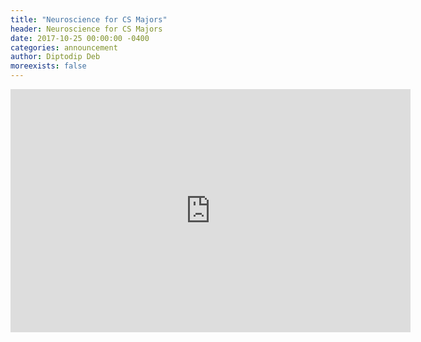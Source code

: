 ```yaml
---
title: "Neuroscience for CS Majors"
header: Neuroscience for CS Majors
date: 2017-10-25 00:00:00 -0400
categories: announcement
author: Diptodip Deb
moreexists: false
---
```

<!-- embedded slides should have width="640" height="389" -->
<div class="has-text-centered" style="width:100%;"><iframe src="https://docs.google.com/presentation/d/e/2PACX-1vTY6wbnnDSrDLu6cg5HbuSkGPd5YKs-dsyGfbq0Ca88CEKYWZWhHDXWV6zm8lE_p-qDGscIYK-hF59Q/embed?start=false&loop=false&delayms=3000" frameborder="0" width="640" height="389" allowfullscreen="true" mozallowfullscreen="true" webkitallowfullscreen="true"></iframe></div>
